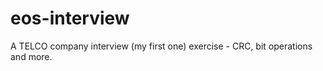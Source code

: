 eos-interview
=============

A TELCO company interview (my first one) exercise - CRC, bit operations and more.
